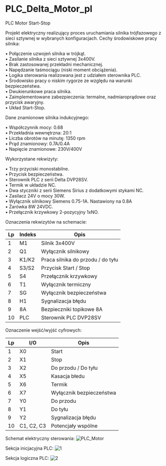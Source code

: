 # PLC_Delta_Motor_pl
PLC Motor Start-Stop

Projekt elektryczny realizujący proces uruchamiania silnika trójfazowego z sieci sztywnej w wybranych konfiguracjach. Cechy środowiskowe pracy silnika:

•	Połączenie uzwojeń silnika w trójkąt.<br />
•	Zasilanie silnika z sieci sztywnej 3x400V.<br />
•	Brak zastosowanej przekładni mechanicznej.<br />
•	Napędzanie taśmociągu (niski moment obciążenia).<br />
•	Logika sterowania realizowana jest z udziałem sterownika PLC.<br />
•	Środowisko pracy o niskim rygorze ze względu na warunki bezpieczeństwa.<br />
•	Dwukierunkowe praca silnika.<br />
•	Zaimplementowane zabezpieczenia: termalne, nadmiaroprądowe oraz przycisk awaryjny.<br />
•	Układ Start-Stop.<br />

Dane znamionowe silnika indukcyjnego:

•	Współczynnik mocy: 0.68<br />
•	Przekładnia wewnętrzna: 20:1<br />
•	Liczba obrotów na minutę: 1350 rpm<br />
•	Prąd znamionowy: 0.7A/0.4A<br />
•	Napięcie znamionowe: 230V/400V<br />

Wykorzystane rekwizyty:

•	Trzy przyciski monostabilne.<br />
•	Przycisk bezpieczeństwa.<br />
•	Sterownik PLC z serii Delta DVP28SV.<br />
•	Termik w układzie NC.<br />
•	Dwa styczniki z serii Siemens Sirius z dodatkowymi stykami NC.<br />
•	Zasilacz 24V o mocy 30W.<br />
•	Wyłącznik silnikowy Siemens 0.75-1A. Nastawiony na 0.8A<br />
•	Żarówka 8W 24VDC.<br />
•	Przełącznik krzywkowy 2-pozycyjny 1xNO.<br />

Oznaczenia rekwizytów na schemacie:

|Lp|	Indeks|	Opis|
| --- | --- | --- |
|1|	M1|	Silnik 3x400V|
|2|	Q1|	Wyłącznik silnikowy|
|3|	K1/K2|	Praca silnika do przodu / do tyłu|
|4|	S3/S2|	Przycisk Start / Stop|
|5|	S4|	Przełącznik krzywkowy|
|6|	T1|	Wyłącznik termiczny|
|7|	SG|	Wyłącznik bezpieczeństwa|
|8|	H1|	Sygnalizacja błędu|
|9|	8A|	Bezpieczniki topikowe 8A|
|10|	PLC|	Sterownik PLC DVP28SV|

Oznaczenie wejść/wyjść cyfrowych:

|Lp|	I/O|	Opis|
| --- | --- | --- |
|1|	X0|	Start|
|2|	X1|	Stop|
|3|	X2|	Do przodu / Do tyłu|
|4|	X5|	Kasacja błedu|
|5|	X6|	Termik|
|6|	X7|	Wyłącznik bezpieczeństwa|
|7|	Y0|	Do przodu|
|8|	Y1|	Do tyłu|
|9|	Y2| 	Sygnalizacja błędu|
|10|	C1, C2, C3|	Potencjały wspólne|

Schemat elektryczny sterowania:
![PLC_Motor](https://github.com/cheapmouse94/PLC_Delta_Motor_pl/assets/75945631/d853725b-808b-461d-8df5-f0c6952f0214)

Sekcja inicjacyjna PLC:
![1](https://github.com/cheapmouse94/PLC_Delta_Motor_pl/assets/75945631/4e8ef065-a53f-4cda-bf85-a05a0b5ed5f3)

Sekcja logiczna PLC:
![2](https://github.com/cheapmouse94/PLC_Delta_Motor_pl/assets/75945631/ccb5c126-2509-4da9-a256-291d9066ba54)




